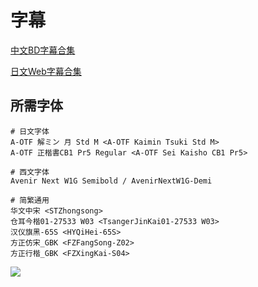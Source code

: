# 字幕

[中文BD字幕合集](https://raw.githubusercontent.com/Nekomoekissaten-SUB/Nekomoekissaten-Storage/master/Japan_Sinks_2020/Japan_Sinks_2020_BD_ZHO.7z)

[日文Web字幕合集](https://raw.githubusercontent.com/Nekomoekissaten-SUB/Nekomoekissaten-Storage/master/Japan_Sinks_2020/Japan_Sinks_2020_Web_JPN.7z)

## 所需字体

```
# 日文字体
A-OTF 解ミン 月 Std M <A-OTF Kaimin Tsuki Std M>
A-OTF 正楷書CB1 Pr5 Regular <A-OTF Sei Kaisho CB1 Pr5>

# 西文字体
Avenir Next W1G Semibold / AvenirNextW1G-Demi

# 简繁通用
华文中宋 <STZhongsong>
仓耳今楷01-27533 W03 <TsangerJinKai01-27533 W03>
汉仪旗黑-65S <HYQiHei-65S>
方正仿宋_GBK <FZFangSong-Z02>
方正行楷_GBK <FZXingKai-S04>
```

![](https://nekomoe.pages.dev/images/2020-07/js2020.gif)